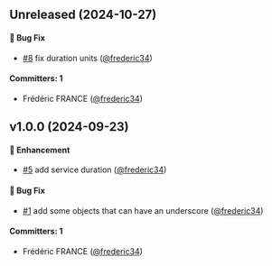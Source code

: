 
## Unreleased (2024-10-27)

#### :bug: Bug Fix
* [#8](https://github.com/frederic34/dolibarr_module_easytooltip/pull/8) fix duration units ([@frederic34](https://github.com/frederic34))

#### Committers: 1
- Frédéric FRANCE ([@frederic34](https://github.com/frederic34))


## v1.0.0 (2024-09-23)

#### :rocket: Enhancement
* [#5](https://github.com/frederic34/dolibarr_module_easytooltip/pull/5) add service duration ([@frederic34](https://github.com/frederic34))

#### :bug: Bug Fix
* [#1](https://github.com/frederic34/dolibarr_module_easytooltip/pull/1) add some objects that can have an underscore ([@frederic34](https://github.com/frederic34))

#### Committers: 1
- Frédéric FRANCE ([@frederic34](https://github.com/frederic34))
